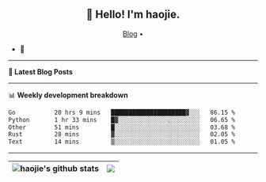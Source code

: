 <h2 align="center">👋 Hello! I'm haojie.</h2>
<p align="center">
  <a href="https://aoyouer.com">Blog</a> •
</p>


- 🔭 


-------

**📝 Latest Blog Posts**


-------

📊 **Weekly development breakdown**
<!--START_SECTION:waka-->

```txt
Go           20 hrs 9 mins   █████████████████████▓░░░   86.15 %
Python       1 hr 33 mins    █▓░░░░░░░░░░░░░░░░░░░░░░░   06.65 %
Other        51 mins         █░░░░░░░░░░░░░░░░░░░░░░░░   03.68 %
Rust         28 mins         ▓░░░░░░░░░░░░░░░░░░░░░░░░   02.05 %
Text         14 mins         ▒░░░░░░░░░░░░░░░░░░░░░░░░   01.05 %
```

<!--END_SECTION:waka-->

-------



| <img align="center" src="https://github-readme-stats.vercel.app/api?username=haojie06&show_icons=true&theme=graywhite&show_icons=true&count_private=true&include_all_commits=true&hide_border=true" alt="haojie's github stats" /> | <img align="center" src="https://github-readme-stats.vercel.app/api/top-langs/?username=haojie06&layout=compact&theme=graywhite&hide_border=true&hide=css,html" /> |
| ------------- | ------------- |


